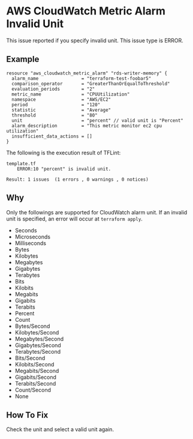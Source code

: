 # AWS CloudWatch Metric Alarm Invalid Unit
This issue reported if you specify invalid unit. This issue type is ERROR.

## Example
```
resource "aws_cloudwatch_metric_alarm" "rds-writer-memory" {
  alarm_name                = "terraform-test-foobar5"
  comparison_operator       = "GreaterThanOrEqualToThreshold"
  evaluation_periods        = "2"
  metric_name               = "CPUUtilization"
  namespace                 = "AWS/EC2"
  period                    = "120"
  statistic                 = "Average"
  threshold                 = "80"
  unit                      = "percent" // valid unit is "Percent"
  alarm_description         = "This metric monitor ec2 cpu utilization"
  insufficient_data_actions = []
}
```

The following is the execution result of TFLint:

```
template.tf
	ERROR:10 "percent" is invalid unit.

Result: 1 issues  (1 errors , 0 warnings , 0 notices)
```

## Why
Only the followings are supported for CloudWatch alarm unit. If an invalid unit is specified, an error will occur at `terraform apply`.

- Seconds
- Microseconds
- Milliseconds
- Bytes
- Kilobytes
- Megabytes
- Gigabytes
- Terabytes
- Bits
- Kilobits
- Megabits
- Gigabits
- Terabits
- Percent
- Count
- Bytes/Second
- Kilobytes/Second
- Megabytes/Second
- Gigabytes/Second
- Terabytes/Second
- Bits/Second
- Kilobits/Second
- Megabits/Second
- Gigabits/Second
- Terabits/Second
- Count/Second
- None

## How To Fix
Check the unit and select a valid unit again.
